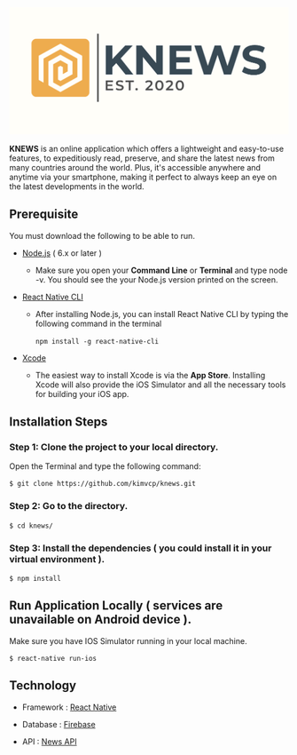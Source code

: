 <img src="assets/logo-readme.png">

**KNEWS** is an online application which offers a lightweight and easy-to-use features, to expeditiously read, preserve, and share the latest news from many countries around the world. Plus, it's accessible anywhere and anytime via your smartphone, making it perfect to always keep an eye on the latest developments in the world.

## Prerequisite

You must download the following to be able to run.

- [Node.js](https://nodejs.org/en/download/package-manager/) ( 6.x or later )

  - Make sure you open your **Command Line** or **Terminal** and type node -v. You should see the your Node.js version printed on the screen.

- [React Native CLI](https://www.npmjs.com/package/react-native-cli)

  - After installing Node.js, you can install React Native CLI by typing the following command in the terminal

    `npm install -g react-native-cli`

- [Xcode](https://reactnative.dev/docs/environment-setup)

  - The easiest way to install Xcode is via the **App Store**. Installing Xcode will also provide the iOS Simulator and all the necessary tools for building your iOS app.

## Installation Steps

### Step 1: Clone the project to your local directory.

Open the Terminal and type the following command:

    $ git clone https://github.com/kimvcp/knews.git

### Step 2: Go to the directory.

    $ cd knews/

### Step 3: Install the dependencies ( you could install it in your virtual environment ).

    $ npm install

## Run Application Locally ( services are unavailable on Android device ).

Make sure you have IOS Simulator running in your local machine.

    $ react-native run-ios

## Technology

- Framework : [React Native](https://reactnative.dev)

- Database : [Firebase](https://firebase.google.com)

- API : [News API](https://newsapi.org)
